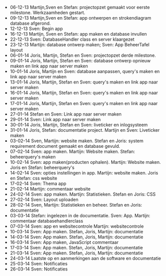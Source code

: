 * 06-12-13 Martijn,Sven en Stefan: projectopzet gemaakt voor eerste milestone. Werkzaamheden gestart. 
* 09-12-13 Martijn,Sven en Stefan: app ontwerpen en strokendiagram database afgerond. 
* 12-12-13 Sven: Begin app
* 16-12-13 Martijn, Sven en Stefan: app maken en database invullen
* 22-12-13 Sven: DatabaseHandler class en server klaargezet
* 23-12-13 Martijn: database ontwerp maken; Sven: App BeheerTafel layout
* 06-01-14 Joris, Martijn, Stefan en Sven: projectopzet derde milestone. 
* 09-01-14 Joris, Martijn, Stefan en Sven: database ontwerp opnieuw maken en link app naar server maken 
* 10-01-14 Joris, Martijn en Sven: database aanpassen, query's maken en link app naar server maken
* 13-01-14 Joris, Martijn, Stefan en Sven: query's maken en link app naar server maken
* 16-01-14 Joris, Martijn, Stefan en Sven: query's maken en link app naar server maken
* 17-01-14 Joris, Martijn, Stefan en Sven: query's maken en link app naar server maken
* 27-01-14 Stefan en Sven: Link app naar server maken
* 29-01-14 Sven: Link app naar server maken
* 30-01-14 Joris, Martijn, Stefan en Sven: liveticker en inlogsysteem 
* 31-01-14 Joris, Stefan: documentatie project. Martijn en Sven: Liveticker maken
* 03-02-14 Sven, Martijn: website maken. Stefan en Joris: system requirement document gemaakt en database gevuld. 
* 07-02-14 Sven: app maken. Martijn: Website maken. Stefan: beheerquery's maken
* 10-02-14 Sven: app maken(producten ophalen). Martijn: Website maken. Joris en Stefan: beheerquery's
* 14-02-14 Sven: opties instellingen in app. Martijn: website maken. Joris en Stefan: css website
* 17-02-14 Sven: Thema app
* 21-02-14 Martijn: commentaar website 
* 24-02-14 Sven: app maken. Martijn: Statistieken. Stefan en Joris: CSS
* 27-02-14 Sven: Layout uploaden
* 28-02-14 Sven, Martijn: Statistieken en beheer. Stefan en Joris: documentatie
* 03-03-14 Stefan: ingelezen in de documentatie. Sven: App. Martijn: commentaar databasehandlerclass 
* 07-03-14 Sven: app en websitecontrole Martijn: websitecontrole
* 10-03-14 Sven: App maken. Stefan, Joris, Martijn: documentatie 
* 14-03-14 Sven: App maken. Stefan, Joris, Martijn: documentatie
* 16-03-14 Sven: App maken, JavaScript commentaar
* 17-03-14 Sven: App maken. Stefan, Joris, Martijn: documentatie
* 21-03-14 Sven: App maken. Stefan, Joris, Martijn: documentatie
* 24-03-14 Laatste op en aanmerkingen aan de software en documentatie
* 25-03-14 Sven: Notificaties
* 26-03-14 Sven: Notificaties
